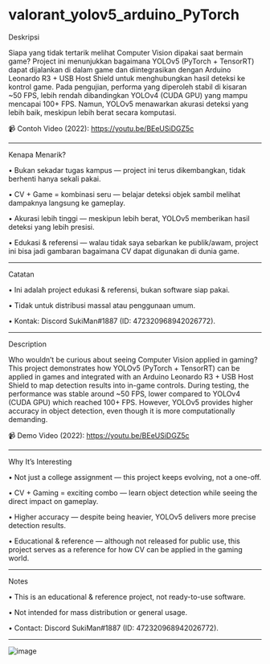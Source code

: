# valorant_yolov5_arduino_PyTorch
Deskripsi

Siapa yang tidak tertarik melihat Computer Vision dipakai saat bermain game?
Project ini menunjukkan bagaimana YOLOv5 (PyTorch + TensorRT) dapat dijalankan di dalam game dan diintegrasikan dengan Arduino Leonardo R3 + USB Host Shield untuk menghubungkan hasil deteksi ke kontrol game.
Pada pengujian, performa yang diperoleh stabil di kisaran ~50 FPS, lebih rendah dibandingkan YOLOv4 (CUDA GPU) yang mampu mencapai 100+ FPS. Namun, YOLOv5 menawarkan akurasi deteksi yang lebih baik, meskipun lebih berat secara komputasi.

📹 Contoh Video (2022): https://youtu.be/BEeUSiDGZ5c
________________________________________
Kenapa Menarik?

•	Bukan sekadar tugas kampus — project ini terus dikembangkan, tidak berhenti hanya sekali pakai.

•	CV + Game = kombinasi seru — belajar deteksi objek sambil melihat dampaknya langsung ke gameplay.

•	Akurasi lebih tinggi — meskipun lebih berat, YOLOv5 memberikan hasil deteksi yang lebih presisi.

•	Edukasi & referensi — walau tidak saya sebarkan ke publik/awam, project ini bisa jadi gambaran bagaimana CV dapat digunakan di dunia game.
________________________________________
Catatan

•	Ini adalah project edukasi & referensi, bukan software siap pakai.

•	Tidak untuk distribusi massal atau penggunaan umum.

•	Kontak: Discord SukiMan#1887 (ID: 472320968942026772).
________________________________________
Description

Who wouldn’t be curious about seeing Computer Vision applied in gaming?
This project demonstrates how YOLOv5 (PyTorch + TensorRT) can be applied in games and integrated with an Arduino Leonardo R3 + USB Host Shield to map detection results into in-game controls.
During testing, the performance was stable around ~50 FPS, lower compared to YOLOv4 (CUDA GPU) which reached 100+ FPS. However, YOLOv5 provides higher accuracy in object detection, even though it is more computationally demanding.

📹 Demo Video (2022): https://youtu.be/BEeUSiDGZ5c
________________________________________
Why It’s Interesting

•	Not just a college assignment — this project keeps evolving, not a one-off.

•	CV + Gaming = exciting combo — learn object detection while seeing the direct impact on gameplay.

•	Higher accuracy — despite being heavier, YOLOv5 delivers more precise detection results.

•	Educational & reference — although not released for public use, this project serves as a reference for how CV can be applied in the gaming world.
________________________________________
Notes

•	This is an educational & reference project, not ready-to-use software.

•	Not intended for mass distribution or general usage.

•	Contact: Discord SukiMan#1887 (ID: 472320968942026772).
________________________________________


![image](https://github.com/vandot5647/valorant_yolov5_arduino_PyTorch/assets/95358566/eaac7f14-da7f-4d1f-9cad-312c9c6a55b7)



